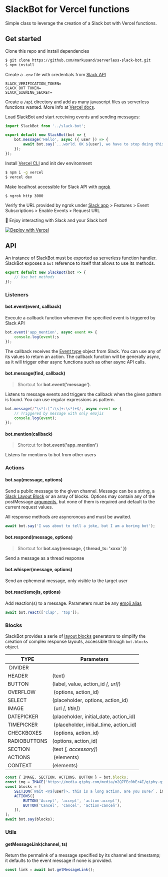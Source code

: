 # SlackBot for Vercel functions

Simple class to leverage the creation of a Slack bot with Vercel functions.

## Get started
Clone this repo and install dependencies
```bash
$ git clone https://github.com/markusand/serverless-slack-bot.git
$ npm install
```

Create a `.env` file with credentials from [Slack API](https://api.slack.com/apps)
```
SLACK_VERIFICATION_TOKEN=
SLACK_BOT_TOKEN=
SLACK_SIGNING_SECRET=
```

Create a `/api` directory and add as many javascript files as serverless functions wanted. More info at [Vercel docs](https://vercel.com/docs/serverless-functions/introduction).

Load SlackBot and start receiving events and sending messages:
```js
import SlackBot from '../slack-bot';

export default new SlackBot(bot => {
	bot.message('Hello', async ({ user }) => {
		await bot.say(`...world. OK ${user}, we have to stop doing this :wink:`);
	});
});
```

Install [Vercel CLI](https://vercel.com/download) and init dev environment
```bash
$ npm i -g vercel
$ vercel dev
```

Make localhost accessible for Slack API with [ngrok](https://ngrok.com/download)
```bash
$ ngrok http 3000
```

Verify the URL provided by ngrok under [Slack app](https://api.slack.com/apps) > Features > Event Subscriptions > Enable Events > Request URL

:tada: Enjoy interacting with Slack and your Slack bot!

[![Deploy with Vercel](https://vercel.com/button)](https://vercel.com/import/project?template=https://github.com/vercel/vercel/tree/master/examples/custom-build)


## API
An instance of SlackBot must be exported as serverless function handler. SlackBot exposes a `bot` reference to itself that allows to use its methods.

```js
export default new SlackBot(bot => {
	// Use bot methods
});
```

### Listeners

#### bot.event(event, callback)
Execute a callback function whenever the specified event is triggered by Slack API
```js
bot.event('app_mention', async event => {
	console.log(event);s
});
```
The callback receives the [Event type](https://api.slack.com/events-api#event_type_structure) object from Slack. You can use any of its values to return an action. The callback function will be generally async, as it will trigger other async functions such as other async API calls.

#### bot.message(find, callback)
> Shortcut for **bot.event('message')**.

Listens to message events and triggers the callback when the given pattern is found. You can use regular expressions as pattern.
```js
bot.message(/^\s*(:[^:\s]+:\s*)+$/, async event => {
	// Triggered by message with only emojis
	console.log(event);
});
```

#### bot.mention(callback)
> Shortcut for **bot.event('app_mention')**

Listens for mentions to bot from other users


### Actions
#### bot.say(message, options)
Send a public message to the given channel. Message can be a string, a [Slack Layout Block](https://api.slack.com/reference/block-kit/blocks) or an array of blocks. Options may contain any of the postMessage [arguments](https://api.slack.com/methods/chat.postMessage#arguments), but none of them is required and default to the current request values.

All response methods are asyncronous and must be awaited.
```js
await bot.say('I was about to tell a joke, but I am a boring bot');
```

#### bot.respond(message, options)
> Shortcut for **bot.say(message, { thread_ts: 'xxxx' })**

Send a message as a thread response

#### bot.whisper(message, options)
Send an ephemeral message, only visible to the target user

#### bot.react(emojis, options)
Add reaction(s) to a message. Parameters must be any [emoji alias](https://www.webfx.com/tools/emoji-cheat-sheet/)
```js
await bot.react(['clap', 'top']);
```

### Blocks
SlackBot provides a serie of [layout blocks](https://api.slack.com/reference/block-kit/blocks) generators to simplify the creation of complex response layouts, accessible through `bot.blocks` object.

| TYPE | Parameters |
| --- | --- |
| DIVIDER | |
| HEADER | (text) |
| BUTTON | (label, value, action_id _[, url]_) |
| OVERFLOW | (options, action_id) |
| SELECT | (placeholder, options, action_id) |
| IMAGE | (url _[, title]_) |
| DATEPICKER | (placeholder, initial_date, action_id) |
| TIMEPICKER | (placeholder, initial_time, action_id) |
| CHECKBOXES | (options, action_id) |
| RADIOBUTTONS | (options, action_id) |
| SECTION | (text _[, accessory]_) |
| ACTIONS | (elements) |
| CONTEXT | (elements) |

```js
const { IMAGE, SECTION, ACTIONS, BUTTON } = bot.blocks;
const img = IMAGE('https://media.giphy.com/media/m2Q7FEc0bEr4I/giphy.gif');
const blocks = [
	SECTION(`Wait <@${user}>, this is a long action, are you sure?`, img),
	ACTIONS([
		BUTTON('Accept', 'accept', 'action-accept'),
		BUTTON('Cancel', 'cancel', 'action-canceñ'),
	]),
];
await bot.say(blocks);
```

###  Utils

#### getMessageLink(channel, ts)
Return the permalink of a message specified by its channel and timestamp; it defaults to the event message if none is provided.
```js
const link = await bot.getMessageLink();
```
